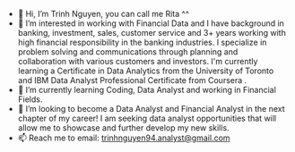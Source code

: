 - 👋 Hi, I’m Trinh Nguyen, you can call me Rita ^^ 
- 👀 I’m interested in working with Financial Data and I have background in banking, investment, sales, customer service and 3+ years working with high financial responsibility in the banking industries. I specialize in problem solving and communications through planning and collaboration with various customers and investors. I'm currently learning a Certificate in Data Analytics from the University of Toronto and IBM Data Analyst Professional Certificate from Coursera .
- 🌱 I’m currently learning Coding, Data Analyst and working in Financial Fields. 
- 💞️ I’m looking to become a Data Analyst and Financial Analyst in the next chapter of my career! I am seeking data analyst opportunities that will allow me to showcase and further develop my new skills.
- 📫 Reach me to email: trinhnguyen94.analyst@gmail.com

<!---
tnguy25/tnguy25 is a ✨ special ✨ repository because its `README.md` (this file) appears on your GitHub profile.
You can click the Preview link to take a look at your changes.
--->
